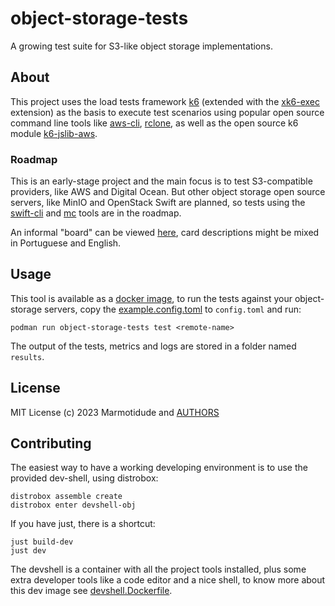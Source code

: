 # object-storage-tests
A growing test suite for S3-like object storage implementations.

## About
This project uses the load tests framework [k6](https://github.com/grafana/k6) (extended
with the [xk6-exec](https://github.com/grafana/xk6-exec) extension) as the basis
to execute test scenarios using popular open source command line tools
like [aws-cli](https://aws.amazon.com/cli/), [rclone](https://rclone.org/), as well as
the open source k6 module [k6-jslib-aws](https://github.com/grafana/k6-jslib-aws).

### Roadmap
This is an early-stage project and the main focus is to test S3-compatible providers,
like AWS and Digital Ocean. But other object storage open source servers, like MinIO
and OpenStack Swift are planned, so tests using the 
[swift-cli](https://docs.openstack.org/ocata/cli-reference/swift.html) and
[mc](https://min.io/docs/minio/linux/reference/minio-mc.html) tools are in the roadmap.

An informal "board" can be viewed [here](https://github.com/orgs/marmotitude/projects/2), card
descriptions might be mixed in Portuguese and English.

## Usage

This tool is available as a [docker image](https://hub.docker.com/r/fczuardi/object-storage-tests), 
to run the tests against your object-storage servers, copy the [example.config.toml](./example.config.toml) to `config.toml`
and run:

```
podman run object-storage-tests test <remote-name>
```

The output of the tests, metrics and logs are stored in a folder named `results`.

## License

MIT License (c) 2023 Marmotidude and [AUTHORS](./AUTHORS)

## Contributing

The easiest way to have a working developing environment is to use the provided dev-shell,
using distrobox:

```
distrobox assemble create
distrobox enter devshell-obj
```

If you have just, there is a shortcut:

```
just build-dev
just dev
```

The devshell is a container with all the project tools installed, plus some extra developer
tools like a code editor and a nice shell, to know more about this dev image see
[devshell.Dockerfile](./devshell.Dockerfile).

